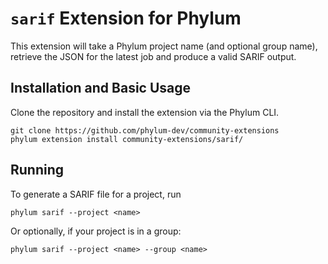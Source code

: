 # `sarif` Extension for Phylum
This extension will take a Phylum project name (and optional group name), retrieve the JSON for the latest job and produce a valid SARIF output.

## Installation and Basic Usage
Clone the repository and install the extension via the Phylum CLI.

```console
git clone https://github.com/phylum-dev/community-extensions
phylum extension install community-extensions/sarif/
```

## Running
To generate a SARIF file for a project, run 

    phylum sarif --project <name>

Or optionally, if your project is in a group:

    phylum sarif --project <name> --group <name>
